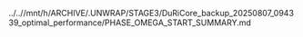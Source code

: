 ../..//mnt/h/ARCHIVE/.UNWRAP/STAGE3/DuRiCore_backup_20250807_094339_optimal_performance/PHASE_OMEGA_START_SUMMARY.md